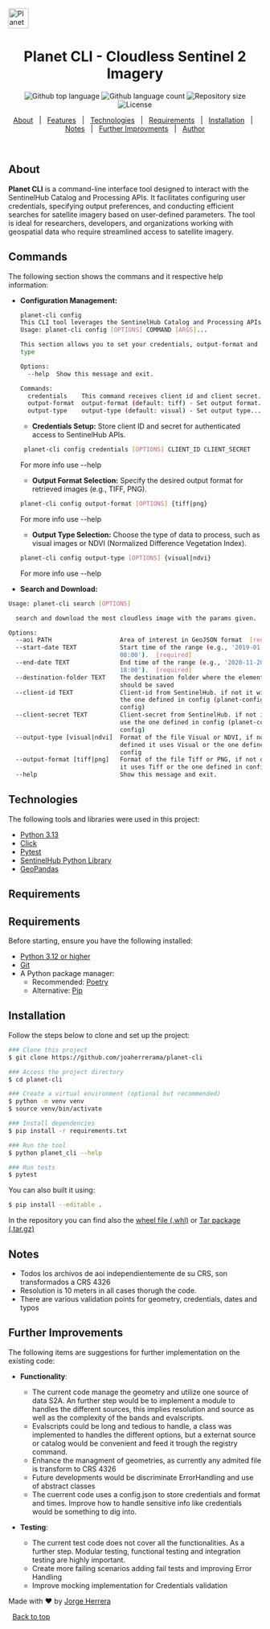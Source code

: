 <div id="top"> 
  <img src="https://upload.wikimedia.org/wikipedia/commons/3/39/Planet_logo_New.png" alt="Planet CLI" style="height:40px" />
</div>

<h1 align="center">Planet CLI - Cloudless Sentinel 2 Imagery</h1>

<p align="center">
  <img alt="Github top language" src="https://img.shields.io/github/languages/top/joaherrerama/planet-cli?color=56BEB8">
  <img alt="Github language count" src="https://img.shields.io/github/languages/count/joaherrerama/planet-cli?color=56BEB8">
  <img alt="Repository size" src="https://img.shields.io/github/repo-size/joaherrerama/planet-cli?color=56BEB8">
  <img alt="License" src="https://img.shields.io/github/license/joaherrerama/planet-cli?color=56BEB8">
</p>

<p align="center">
  <a href="#about">About</a> &#xa0; | &#xa0; 
  <a href="#features">Features</a> &#xa0; | &#xa0;
  <a href="#technologies">Technologies</a> &#xa0; | &#xa0;
  <a href="#requirements">Requirements</a> &#xa0; | &#xa0;
  <a href="#installation">Installation</a> &#xa0; | &#xa0;
  <a href="#notes">Notes</a> &#xa0; | &#xa0;
  <a href="#further-improvements">Further Improvments</a> &#xa0; | &#xa0;
  <a href="https://github.com/joaherrerama" target="_blank">Author</a>
</p>

<br>

## About ##

**Planet CLI** is a command-line interface tool designed to interact with the SentinelHub Catalog and Processing APIs. It facilitates configuring user credentials, specifying output preferences, and conducting efficient searches for satellite imagery based on user-defined parameters. The tool is ideal for researchers, developers, and organizations working with geospatial data who require streamlined access to satellite imagery.

## Commands ##

The following section shows the commans and it respective help information: 

- **Configuration Management:**
  ```bash
  planet-cli config                                                                          
  This CLI tool leverages the SentinelHub Catalog and Processing APIs
  Usage: planet-cli config [OPTIONS] COMMAND [ARGS]...

  This section allows you to set your credentials, output-format and output-
  type

  Options:
    --help  Show this message and exit.

  Commands:
    credentials    This command receives client id and client secret...
    output-format  output-format (default: tiff) - Set output format...
    output-type    output-type (default: visual) - Set output type...
  ```
  - **Credentials Setup:**  Store client ID and secret for authenticated access to SentinelHub APIs.
  ```bash
   planet-cli config credentials [OPTIONS] CLIENT_ID CLIENT_SECRET
  ```
  For more info use --help
  - **Output Format Selection:** Specify the desired output format for retrieved images (e.g., TIFF, PNG).
  ```bash
  planet-cli config output-format [OPTIONS] {tiff|png}
  ```
  For more info use --help
  - **Output Type Selection:**  Choose the type of data to process, such as visual images or NDVI (Normalized Difference Vegetation Index).
  ```bash
  planet-cli config output-type [OPTIONS] {visual|ndvi}
  ```
  For more info use --help

- **Search and Download:**
```bash
Usage: planet-cli search [OPTIONS]

  search and download the most cloudless image with the params given.

Options:
  --aoi PATH                   Area of interest in GeoJSON format  [required]
  --start-date TEXT            Start time of the range (e.g., '2019-01-20
                               08:00').  [required]
  --end-date TEXT              End time of the range (e.g., '2020-11-20
                               18:00').  [required]
  --destination-folder TEXT    The destination folder where the elements
                               should be saved
  --client-id TEXT             Client-id from SentinelHub. if not it will use
                               the one defined in config (planet-config
                               config)
  --client-secret TEXT         Client-secret from SentinelHub. if not it will
                               use the one defined in config (planet-config
                               config)
  --output-type [visual|ndvi]  Format of the file Visual or NDVI, if not
                               defined it uses Visual or the one defined in
                               config
  --output-format [tiff|png]   Format of the file Tiff or PNG, if not defined
                               it uses Tiff or the one defined in config
  --help                       Show this message and exit.
```

## Technologies ##

The following tools and libraries were used in this project:

- [Python 3.13](https://www.python.org/)
- [Click](https://click.palletsprojects.com/)
- [Pytest](https://pytest.org/)
- [SentinelHub Python Library](https://sentinelhub-py.readthedocs.io/)
- [GeoPandas](https://geopandas.org/)

## Requirements ##

## Requirements ##

Before starting, ensure you have the following installed:

- [Python 3.12 or higher](https://www.python.org/downloads/)
- [Git](https://git-scm.com)
- A Python package manager:  
  - Recommended: [Poetry](https://python-poetry.org/docs/#installation)  
  - Alternative: [Pip](https://pip.pypa.io/en/stable/installation/)  

## Installation ##

Follow the steps below to clone and set up the project:

```bash
### Clone this project
$ git clone https://github.com/joaherrerama/planet-cli

### Access the project directory
$ cd planet-cli

### Create a virtual environment (optional but recommended)
$ python -m venv venv
$ source venv/bin/activate

### Install dependencies
$ pip install -r requirements.txt

### Run the tool
$ python planet_cli --help

### Run tests
$ pytest
```

You can also built it using:
```bash
$ pip install --editable .
```

In the repository you can find also the [wheel file (.whl)](dist/planet_cli-0.0.1-py3-none-any.whl) or  [Tar package (.tar.gz)](dist/planet_cli-0.0.1.tar.gz)


## Notes ##

- Todos los archivos de aoi independientemente de su CRS, son transformados a CRS 4326
- Resolution is 10 meters in all cases thorugh the code.
- There are various validation points for geometry, credentials, dates and typos

## Further Improvements ##
The following items are suggestions for further implementation on the existing code:

  - **Functionality**: 
      - The current code manage the geometry and utilize one source of data S2A. An further step would be to implement a module to handles the different sources, this implies resolution and source as well as the complexity of the bands and evalscripts.
      - Evalscripts could be long and tedious to handle, a class was implemented to handles the different options, but a externat source or catalog would be convenient and feed it trough the registry command.
      - Enhance the managment of geometries, as currently any admited file is transform to CRS 4326
      - Future developments would be discriminate ErrorHandling and use of abstract classes
      - The cuerrent code uses a config.json to store credentials and format and times. Improve how to handle sensitive info like credentials would be something to dig into.

  - **Testing**:
    - The current test code does not cover all the functionalities. As a further step. Modular testing, functional testing and integration testing are highly important. 
    - Create more failing scenarios adding fail tests and improving Error Handling
    - Improve mocking implementation for Credentials validation


Made with :heart: by <a href="https://github.com/joaherrerama" target="_blank">Jorge Herrera</a>

 
<a href="#top">Back to top</a>